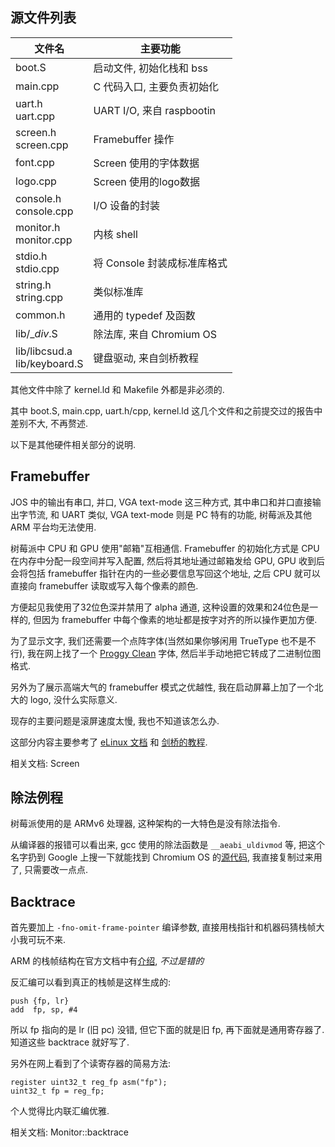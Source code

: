## 源文件列表

文件名                          | 主要功能
--------------------------------|--------------------------
boot.S                          | 启动文件, 初始化栈和 bss
main.cpp                        | C 代码入口, 主要负责初始化
uart.h <BR> uart.cpp            | UART I/O, 来自 raspbootin
screen.h <BR> screen.cpp        | Framebuffer 操作
font.cpp                        | Screen 使用的字体数据
logo.cpp                        | Screen 使用的logo数据
console.h <BR> console.cpp      | I/O 设备的封装
monitor.h <BR> monitor.cpp      | 内核 shell
stdio.h <BR> stdio.cpp          | 将 Console 封装成标准库格式
string.h <BR> string.cpp        | 类似标准库
common.h                        | 通用的 typedef 及函数
lib/\_*div*.S                   | 除法库, 来自 Chromium OS
lib/libcsud.a<BR>lib/keyboard.S | 键盘驱动, 来自剑桥教程

其他文件中除了 kernel.ld 和 Makefile 外都是非必须的.

其中 boot.S, main.cpp, uart.h/cpp, kernel.ld 这几个文件和之前提交过的报告中差别不大, 不再赘述.

以下是其他硬件相关部分的说明.

## Framebuffer

JOS 中的输出有串口, 并口, VGA text-mode 这三种方式, 其中串口和并口直接输出字节流, 和 UART 类似, VGA text-mode 则是 PC 特有的功能, 树莓派及其他 ARM 平台均无法使用.

树莓派中 CPU 和 GPU 使用"邮箱"互相通信. Framebuffer 的初始化方式是 CPU 在内存中分配一段空间并写入配置, 然后将其地址通过邮箱发给 GPU, GPU 收到后会将包括 framebuffer 指针在内的一些必要信息写回这个地址, 之后 CPU 就可以直接向 framebuffer 读取或写入每个像素的颜色.

方便起见我使用了32位色深并禁用了 alpha 通道, 这种设置的效果和24位色是一样的, 但因为 framebuffer 中每个像素的地址都是按字对齐的所以操作更加方便.

为了显示文字, 我们还需要一个点阵字体(当然如果你够闲用 TrueType 也不是不行), 我在网上找了一个 [Proggy Clean](http://www.proggyfonts.net/download) 字体, 然后半手动地把它转成了二进制位图格式.

另外为了展示高端大气的 framebuffer 模式之优越性, 我在启动屏幕上加了一个北大的 logo, 没什么实际意义.

现存的主要问题是滚屏速度太慢, 我也不知道该怎么办.

这部分内容主要参考了 [eLinux 文档](http://elinux.org/RPi_Framebuffer) 和 [剑桥的教程](http://www.cl.cam.ac.uk/projects/raspberrypi/tutorials/os/).

相关文档: Screen

## 除法例程

树莓派使用的是 ARMv6 处理器, 这种架构的一大特色是没有除法指令.

从编译器的报错可以看出来, gcc 使用的除法函数是 `__aeabi_uldivmod` 等, 把这个名字扔到 Google 上搜一下就能找到 Chromium OS 的[源代码](https://chromium.googlesource.com/chromiumos/third_party/u-boot-v1/+/master/arch/arm/lib/_uldivmod.S), 我直接复制过来用了, 只需要改一点点.

## Backtrace

首先要加上 `-fno-omit-frame-pointer` 编译参数, 直接用栈指针和机器码猜栈帧大小我可玩不来.

ARM 的栈帧结构在官方文档中有[介绍](http://infocenter.arm.com/help/index.jsp?topic=/com.arm.doc.dui0041c/Cegbajdj.html), <EM>不过是错的</EM>

反汇编可以看到真正的栈帧是这样生成的:

    push {fp, lr}
    add  fp, sp, #4

所以 fp 指向的是 lr (旧 pc) 没错, 但它下面的就是旧 fp, 再下面就是通用寄存器了. 知道这些 backtrace 就好写了.

另外在网上看到了个读寄存器的简易方法:

    register uint32_t reg_fp asm("fp");
    uint32_t fp = reg_fp;

个人觉得比内联汇编优雅.

相关文档: Monitor::backtrace

